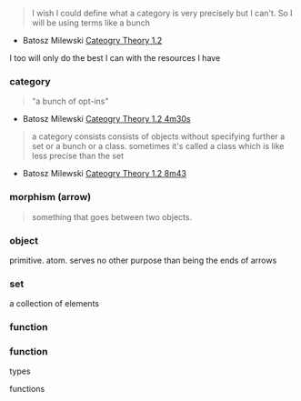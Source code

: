 

> I wish I could define what a category is very precisely but I can't. So I will be using terms like a bunch
- Batosz Milewski [Cateogry Theory 1.2](https://youtu.be/p54Hd7AmVFU?t=4m30s)

I too will only do the best I can with the resources I have 



### category
> "a bunch of opt-ins"  
- Batosz Milewski [Cateogry Theory 1.2 4m30s](https://youtu.be/p54Hd7AmVFU?t=4m30s)

> a category consists consists of objects without specifying further a set or a bunch or a class. 
> sometimes it's called a class which is like less precise than the set 
- Batosz Milewski [Cateogry Theory 1.2 8m43](https://youtu.be/p54Hd7AmVFU?t=8m43s)

### morphism (arrow)
> something that goes between two objects. 
 

### object 
primitive. atom. serves no other purpose than being the ends of arrows 

### set 
a collection of elements 

### function 





### function

types 


functions 


